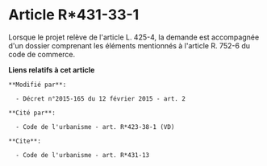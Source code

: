 # Article R*431-33-1

Lorsque le projet relève de l'article L. 425-4, la demande est accompagnée d'un dossier comprenant les éléments mentionnés à
l'article R. 752-6 du code de commerce.

**Liens relatifs à cet article**

	**Modifié par**:

	  - Décret n°2015-165 du 12 février 2015 - art. 2

	**Cité par**:

	  - Code de l'urbanisme - art. R*423-38-1 (VD)

	**Cite**:

	  - Code de l'urbanisme - art. R*431-13
